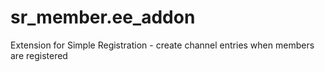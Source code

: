 sr_member.ee_addon
==================

Extension for Simple Registration - create channel entries when members are registered
